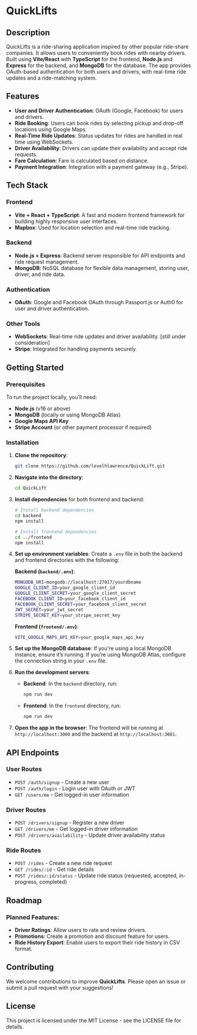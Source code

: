 # QuickLifts

## Description

QuickLifts is a ride-sharing application inspired by other popular ride-share companies. It allows users to conveniently book rides with nearby drivers. Built using **Vite/React** with **TypeScript** for the frontend, **Node.js** and **Express** for the backend, and **MongoDB** for the database. The app provides OAuth-based authentication for both users and drivers, with real-time ride updates and a ride-matching system.

## Features

- **User and Driver Authentication**: OAuth (Google, Facebook) for users and drivers.
- **Ride Booking**: Users can book rides by selecting pickup and drop-off locations using Google Maps.
- **Real-Time Ride Updates**: Status updates for rides are handled in real time using WebSockets.
- **Driver Availability**: Drivers can update their availability and accept ride requests.
- **Fare Calculation**: Fare is calculated based on distance.
- **Payment Integration**: Integration with a payment gateway (e.g., Stripe).

## Tech Stack

### Frontend

- **Vite + React + TypeScript**: A fast and modern frontend framework for building highly responsive user interfaces.
- **Mapbox**: Used for location selection and real-time ride tracking.

### Backend

- **Node.js + Express**: Backend server responsible for API endpoints and ride request management.
- **MongoDB**: NoSQL database for flexible data management, storing user, driver, and ride data.

### Authentication

- **OAuth**: Google and Facebook OAuth through Passport.js or Auth0 for user and driver authentication.

### Other Tools

- **WebSockets**: Real-time ride updates and driver availability. [still under consideration]
- **Stripe**: Integrated for handling payments securely.

## Getting Started

### Prerequisites

To run the project locally, you’ll need:

- **Node.js** (v16 or above)
- **MongoDB** (locally or using MongoDB Atlas)
- **Google Maps API Key**
- **Stripe Account** (or other payment processor if required)

### Installation

1. **Clone the repository**:

   ```bash
   git clone https://github.com/levelhlawrence/QuickLift.git
   ```

2. **Navigate into the directory**:

   ```bash
   cd QuickLift
   ```

3. **Install dependencies** for both frontend and backend:

   ```bash
   # Install backend dependencies
   cd backend
   npm install

   # Install frontend dependencies
   cd ../frontend
   npm install
   ```

4. **Set up environment variables**:
   Create a `.env` file in both the backend and frontend directories with the following:

   **Backend (`backend/.env`)**:

   ```bash
   MONGODB_URI=mongodb://localhost:27017/yourdbname
   GOOGLE_CLIENT_ID=your_google_client_id
   GOOGLE_CLIENT_SECRET=your_google_client_secret
   FACEBOOK_CLIENT_ID=your_facebook_client_id
   FACEBOOK_CLIENT_SECRET=your_facebook_client_secret
   JWT_SECRET=your_jwt_secret
   STRIPE_SECRET_KEY=your_stripe_secret_key
   ```

   **Frontend (`frontend/.env`)**:

   ```bash
   VITE_GOOGLE_MAPS_API_KEY=your_google_maps_api_key
   ```

5. **Set up the MongoDB database**:
   If you're using a local MongoDB instance, ensure it’s running. If you’re using MongoDB Atlas, configure the connection string in your `.env` file.

6. **Run the development servers**:

   - **Backend**: In the `backend` directory, run:
     ```bash
     npm run dev
     ```
   - **Frontend**: In the `frontend` directory, run:
     ```bash
     npm run dev
     ```

7. **Open the app in the browser**:
   The frontend will be running at `http://localhost:3000` and the backend at `http://localhost:3001`.

## API Endpoints

### User Routes

- `POST /auth/signup` - Create a new user
- `POST /auth/login` - Login user with OAuth or JWT
- `GET /users/me` - Get logged-in user information

### Driver Routes

- `POST /drivers/signup` - Register a new driver
- `GET /drivers/me` - Get logged-in driver information
- `POST /drivers/availability` - Update driver availability status

### Ride Routes

- `POST /rides` - Create a new ride request
- `GET /rides/:id` - Get ride details
- `POST /rides/:id/status` - Update ride status (requested, accepted, in-progress, completed)

## Roadmap

### Planned Features:

- **Driver Ratings**: Allow users to rate and review drivers.
- **Promotions**: Create a promotion and discount feature for users.
- **Ride History Export**: Enable users to export their ride history in CSV format.

## Contributing

We welcome contributions to improve **QuickLifts**. Please open an issue or submit a pull request with your suggestions!

## License

This project is licensed under the MIT License - see the LICENSE file for details.
